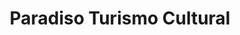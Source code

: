 ---
title: "Paradiso Turismo Cultural"
url: /la-habana/paradiso-turismo-cultural/
shop: agencia de viajes
---